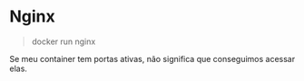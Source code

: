 # Nginx

> docker run nginx

Se meu container tem portas ativas, não significa que conseguimos acessar elas.
